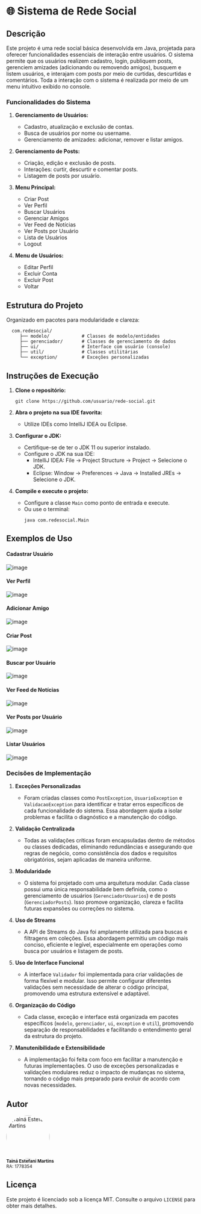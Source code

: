 # 🌐 Sistema de Rede Social

## Descrição
Este projeto é uma rede social básica desenvolvida em Java, projetada para oferecer funcionalidades essenciais de interação entre usuários. O sistema permite que os usuários realizem cadastro, login, publiquem posts, gerenciem amizades (adicionando ou removendo amigos), busquem e listem usuários, e interajam com posts por meio de curtidas, descurtidas e comentários. Toda a interação com o sistema é realizada por meio de um menu intuitivo exibido no console.

### Funcionalidades do Sistema

1. **Gerenciamento de Usuários:**
   - Cadastro, atualização e exclusão de contas.
   - Busca de usuários por nome ou username.
   - Gerenciamento de amizades: adicionar, remover e listar amigos.

2. **Gerenciamento de Posts:**
   - Criação, edição e exclusão de posts.
   - Interações: curtir, descurtir e comentar posts.
   - Listagem de posts por usuário.

3. **Menu Principal:**
   - Criar Post
   - Ver Perfil
   - Buscar Usuários
   - Gerenciar Amigos
   - Ver Feed de Notícias
   - Ver Posts por Usuário
   - Lista de Usuários
   - Logout

4. **Menu de Usuários:**
   - Editar Perfil
   - Excluir Conta
   - Excluir Post
   - Voltar

## Estrutura do Projeto
Organizado em pacotes para modularidade e clareza:
```
  com.redesocial/
     ├── modelo/            # Classes de modelo/entidades
     ├── gerenciador/       # Classes de gerenciamento de dados
     ├── ui/                # Interface com usuário (console)
     ├── util/              # Classes utilitárias
     └── exception/         # Exceções personalizadas
 ```

## Instruções de Execução

1. **Clone o repositório:**
   ```
   git clone https://github.com/usuario/rede-social.git
   ```
   
2. **Abra o projeto na sua IDE favorita:**
   - Utilize IDEs como IntelliJ IDEA ou Eclipse.

3. **Configurar o JDK:**
   - Certifique-se de ter o JDK 11 ou superior instalado.
   - Configure o JDK na sua IDE:
      - IntelliJ IDEA: File -> Project Structure -> Project -> Selecione o JDK.
      - Eclipse: Window -> Preferences -> Java -> Installed JREs -> Selecione o JDK.

3. **Compile e execute o projeto:**
   - Configure a classe `Main` como ponto de entrada e execute.
   - Ou use o terminal:
       ```
       java com.redesocial.Main
       ```

## Exemplos de Uso

#### Cadastrar Usuário
![image](https://github.com/user-attachments/assets/0e3f5b0d-e877-4765-9c99-99b54b7525c2)

#### Ver Perfil
![image](https://github.com/user-attachments/assets/07b90124-be82-4684-94eb-6a36c245432e)

#### Adicionar Amigo
![image](https://github.com/user-attachments/assets/0385b81d-fa25-4655-979b-cf5457e68ead)

#### Criar Post
![image](https://github.com/user-attachments/assets/e51c92cb-47da-448f-af06-8fa16e1280e8)

#### Buscar por Usuário
![image](https://github.com/user-attachments/assets/07e4ae37-ba2c-4eab-a46f-919f6fbc2d66)

#### Ver Feed de Notícias
![image](https://github.com/user-attachments/assets/dc20a5f2-5f2f-445e-a96c-ddd56790e125)

#### Ver Posts por Usuário
![image](https://github.com/user-attachments/assets/1916f0a7-eaf8-4690-9fd4-64e436fdf17d)

#### Listar Usuários
![image](https://github.com/user-attachments/assets/d194489c-39ec-4ee9-a5f0-e5d9003d713d)


### Decisões de Implementação

1. **Exceções Personalizadas**
   - Foram criadas classes como `PostException`, `UsuarioException` e `ValidacaoException` para identificar e tratar erros específicos de cada funcionalidade do sistema. Essa abordagem ajuda a isolar problemas e facilita o diagnóstico e a manutenção do código.

2. **Validação Centralizada**
   - Todas as validações críticas foram encapsuladas dentro de métodos ou classes dedicadas, eliminando redundâncias e assegurando que regras de negócio, como consistência dos dados e requisitos obrigatórios, sejam aplicadas de maneira uniforme.

3. **Modularidade**
   - O sistema foi projetado com uma arquitetura modular. Cada classe possui uma única responsabilidade bem definida, como o gerenciamento de usuários (`GerenciadorUsuarios`) e de posts (`GerenciadorPosts`). Isso promove organização, clareza e facilita futuras expansões ou correções no sistema.

4. **Uso de Streams**
   - A API de Streams do Java foi amplamente utilizada para buscas e filtragens em coleções. Essa abordagem permitiu um código mais conciso, eficiente e legível, especialmente em operações como busca por usuários e listagem de posts.

5. **Uso de Interface Funcional**
   - A interface `Validador` foi implementada para criar validações de forma flexível e modular. Isso permite configurar diferentes validações sem necessidade de alterar o código principal, promovendo uma estrutura extensível e adaptável.

6. **Organização do Código**
   - Cada classe, exceção e interface está organizada em pacotes específicos (`modelo`, `gerenciador`, `ui`, `exception` e `util`), promovendo separação de responsabilidades e facilitando o entendimento geral da estrutura do projeto.

7. **Manutenibilidade e Extensibilidade**
   - A implementação foi feita com foco em facilitar a manutenção e futuras implementações. O uso de exceções personalizadas e validações modulares reduz o impacto de mudanças no sistema, tornando o código mais preparado para evoluir de acordo com novas necessidades.

## Autor
<div align="left">
  <a href="https://github.com/tainaestefani">
    <img alt="Tainá Estefani Martins" src="https://avatars.githubusercontent.com/u/154456749?v=4" width="115" style="border-radius:50%">
  </a>
  <br>
  <sub><b>Tainá Estefani Martins</b></sub><br>
  <sub>RA: 1778354</sub><br>
</div>

## Licença
Este projeto é licenciado sob a licença MIT. Consulte o arquivo `LICENSE` para obter mais detalhes.

